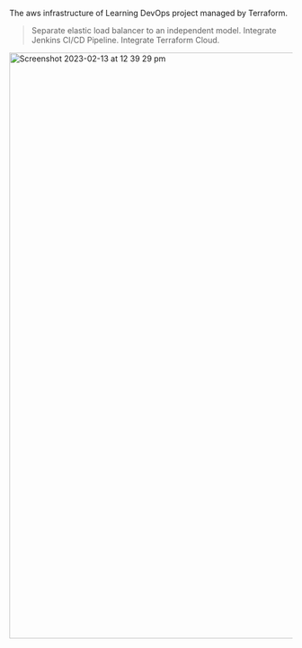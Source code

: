 The aws infrastructure of Learning DevOps project managed by Terraform.
> Separate elastic load balancer to an independent model.
> Integrate Jenkins CI/CD Pipeline.
> Integrate Terraform Cloud.
<img width="1040" alt="Screenshot 2023-02-13 at 12 39 29 pm" src="https://user-images.githubusercontent.com/42533590/218352025-e3b08756-8ede-4b2a-8467-72e958ad4cad.png">
